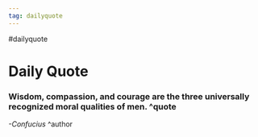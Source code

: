 ```yaml
---
tag: dailyquote
---
```


#dailyquote

# Daily Quote

### Wisdom, compassion, and courage are the three universally recognized moral qualities of men. ^quote
*-Confucius* ^author
